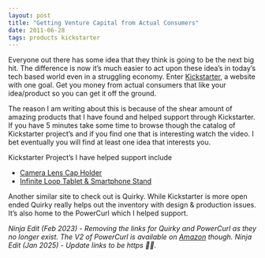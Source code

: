 ```yaml
---
layout: post
title: "Getting Venture Capital from Actual Consumers"
date: 2011-06-28
tags: products kickstarter
---
```


Everyone out there has some idea that they think is going to be the next big hit. The difference is now it’s much easier to act upon these idea’s in today’s tech based world even in a struggling economy. Enter [Kickstarter](https://www.kickstarter.com/), a website with one goal. Get you money from actual consumers that like your idea/product so you can get it off the ground.

The reason I am writing about this is because of the shear amount of amazing products that I have found and helped support through Kickstarter. If you have 5 minutes take some time to browse though the catalog of Kickstarter project’s and if you find one that is interesting watch the video. I bet eventually you will find at least one idea that interests you.

Kickstarter Project’s I have helped support include

- [Camera Lens Cap Holder](https://www.kickstarter.com/projects/293194835/camera-lens-cap-holder)
- [Infinite Loop Tablet & Smartphone Stand](https://www.kickstarter.com/projects/1851768099/the-infinite-loop-tablet-and-smartphone-stand)

Another similar site to check out is Quirky. While Kickstarter is more open ended Quirky really helps out the inventory with design & production issues. It’s also home to the PowerCurl which I helped support.

_Ninja Edit (Feb 2023) - Removing the links for Quirky and PowerCurl as they no longer exist. The V2 of PowerCurl is available on [Amazon](https://www.amazon.com/Quirky-Powercurl-Organizer-Black-PPRCP-85BK/dp/B00KFS5UWU) though._
_Ninja Edit (Jan 2025) - Update links to be https 🤦‍♂️._
